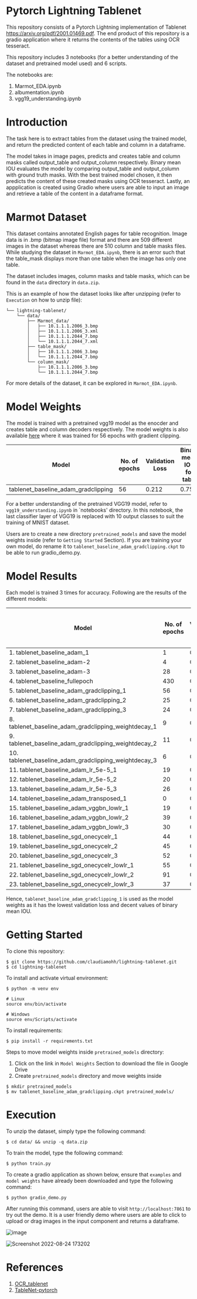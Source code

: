 # Pytorch Lightning Tablenet

This repository consists of a Pytorch Lightning implementation of Tablenet https://arxiv.org/pdf/2001.01469.pdf. The end product of this repository is a gradio application where it returns the contents of the tables using OCR tesseract. 

This repository includes 3 notebooks (for a better understanding of the dataset and pretrained model used) and 6 scripts. 

The notebooks are: 
1. Marmot_EDA.ipynb
2. albumentation.ipynb
3. vgg19_understanding.ipynb

# Introduction 

The task here is to extract tables from the dataset using the trained model, and return the predicted content of each table and column in a dataframe. 

The model takes in image pages, predicts and creates table and column masks called output_table and output_column respectively. Binary mean IOU evaluates the model by comparing output_table and output_column with ground truth masks. With the best trained model chosen, it then predicts the content of these created masks using OCR tesseract. Lastly, an appplication is created using Gradio where users are able to input an image and retrieve a table of the content in a dataframe format. 

# Marmot Dataset 

This dataset contains annotated English pages for table recognition. Image data is in .bmp (bitmap image file) format and there are 509 different images in the dataset whereas there are 510 column and table masks files. While studying the dataset in `Marmot_EDA.ipynb`, there is an error such that the table_mask displays more than one table when the image has only one table. 

The dataset includes images, column masks and table masks, which can be found in the `data` directory in `data.zip`.  

This is an example of how the dataset looks like after unzipping (refer to `Execution` on how to unzip file): 

```
└── lightning-tablenet/
    └── data/
        ├── Marmot_data/
        │   ├── 10.1.1.1.2006_3.bmp
        │   ├── 10.1.1.1.2006_3.xml
        │   ├── 10.1.1.1.2044_7.bmp
        │   └── 10.1.1.1.2044_7.xml
        ├── table_mask/
        │   ├── 10.1.1.1.2006_3.bmp
        │   └── 10.1.1.1.2044_7.bmp
        └── column_mask/
            ├── 10.1.1.1.2006_3.bmp
            └── 10.1.1.1.2044_7.bmp
```
For more details of the dataset, it can be explored in `Marmot_EDA.ipynb`. 

# Model Weights 

The model is trained with a pretrained vgg19 model as the enocder and creates table and column decoders respectively. The model weights is also available [here]('https://drive.google.com/file/d/1aJfBOwOk6F2wRS0wRevZFGB9cZkDv_Sy/view?usp=sharing') where it was trained for 56 epochs with gradient clipping. 

| Model | No. of epochs | Validation Loss | Binary mean IOU for table | Binary mean IOU for column |
|-------|---------------|-----------------|---------------------------|----------------------------|
|tablenet_baseline_adam_gradclipping| 56 | 0.212 | 0.753 | 0.689 | 

For a better understanding of the pretrained VGG19 model, refer to `vgg19_understanding.ipynb` in `notebooks' directory. In this notebook, the last classifier layer of VGG19 is replaced with 10 output classes to suit the training of MNIST dataset. 

Users are to create a new directory `pretrained_models` and save the model weights inside (refer to `Getting Started` Section). If you are training your own model, do rename it to `tablenet_baseline_adam_gradclipping.ckpt` to be able to run gradio_demo.py. 

# Model Results 

Each model is trained 3 times for accuracy. Following are the results of the different models: 

| Model | No. of epochs | Validation Loss | Binary mean IOU for table | Binary mean IOU for column | 
|-------|---------------|-----------------|---------------------------|----------------------------|
|1. tablenet_baseline_adam_1| 1 | 0.384 | 0.740 | 0.652 |
|2. tablenet_baseline_adam-2| 4 | 0.361 | 0.750 | 0.650 | 
|3. tablenet_baseline_adam-3| 28 | 0.298 | 0.807 | 0.697|
|4. tablenet_baseline_fullepoch| 430 | 0.298 | 0.868 | 0.781|
|5. tablenet_baseline_adam_gradclipping_1| 56 | 0.212 | 0.753 | 0.689|
|6. tablenet_baseline_adam_gradclipping_2| 25 | 0.225 | 0.682 | 0.709|
|7. tablenet_baseline_adam_gradclipping_3| 24 | 0.220 | 0.756 | 0.717|
|8. tablenet_baseline_adam_gradclipping_weightdecay_1| 9 | 0.321 | 0.136 | 0.112|
|9. tablenet_baseline_adam_gradclipping_weightdecay_2| 11 | 0.299 | 0.136 | 0.111|
|10. tablenet_baseline_adam_gradclipping_weightdecay_3| 6 | 0.342 | 0.136 | 0.113|
|11. tablenet_baseline_adam_lr_5e-5_1|19|0.286| 0.812| 0.707
|12. tablenet_baseline_adam_lr_5e-5_2|20|0.266| 0.572| 0.673
|13. tablenet_baseline_adam_lr_5e-5_3|26|0.281|0.796| 0.715
|14. tablenet_baseline_adam_transposed_1|0|0.456| 0.649| 0.651|
|15. tablenet_baseline_adam_vggbn_lowlr_1|19|0.285|0.136|0.111
|16. tablenet_baseline_adam_vggbn_lowlr_2|39|0.285|0.136|0.112
|17. tablenet_baseline_adam_vggbn_lowlr_3|30|0.288|0.136|0.112
|18. tablenet_baseline_sgd_onecycelr_1|44|0.488|0.226| 0.279|
|19. tablenet_baseline_sgd_onecycelr_2|45|0.583|0.592|0.497|
|20. tablenet_baseline_sgd_onecycelr_3|52|0.511|0.585|0.302
|21. tablenet_baseline_sgd_onecycelr_lowlr_1|55|0.459|0.252| 0.242
|22. tablenet_baseline_sgd_onecycelr_lowlr_2|91|0.804|0.161|0.233 |
|23. tablenet_baseline_sgd_onecycelr_lowlr_3|37|0.648|0.177| 0.137| 

Hence, `tablenet_baseline_adam_gradclipping_1` is used as the model weights as it has the lowest validation loss and decent values of binary mean IOU. 

# Getting Started 

To clone this repository: 
```
$ git clone https://github.com/claudiamohh/lightning-tablenet.git
$ cd lightning-tablenet
```

To install and activate virtual environment:
```
$ python -m venv env

# Linux
source env/bin/activate

# Windows
source env/Scripts/activate
```

To install requirements:
```
$ pip install -r requirements.txt
```

Steps to move model weights inside `pretrained_models` directory:
1. Click on the link in `Model Weights` Section to download the file in Google Drive
2. Create `pretrained_models` directory and move weights inside 
```
$ mkdir pretrained_models
$ mv tablenet_baseline_adam_gradclipping.ckpt pretrained_models/
```

# Execution 

To unzip the dataset, simply type the following command: 
```
$ cd data/ && unzip -q data.zip
```

To train the model, type the following command: 
```
$ python train.py
```

To create a gradio application as shown below, ensure that `examples` and `model weights` have already been downloaded and type the following command: 
```
$ python gradio_demo.py
```

After running this command, users are able to visit `http://localhost:7861` to try out the demo. It is a user friendly demo where users are able to click to upload or drag images in the input component and returns a dataframe. 

![image](https://user-images.githubusercontent.com/107597583/186386498-567dd549-441c-4da5-8d85-5948c37f91b2.png)

![Screenshot 2022-08-24 173202](https://user-images.githubusercontent.com/107597583/186386131-392d7866-91fe-4bb9-9655-ac260f1f4d29.png)

# References 
1. [OCR_tablenet](https://github.com/tomassosorio/OCR_tablenet)
2. [TableNet-pytorch](https://github.com/tomassosorio/OCR_tablenet)

